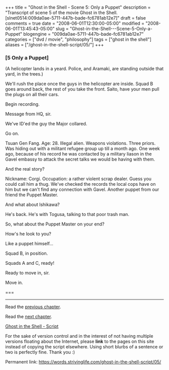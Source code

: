 +++
title = "Ghost in the Shell - Scene 5: Only a Puppet"
description = "Transcript of scene 5 of the movie Ghost in the Shell. [slnet0514:009da0ae-5711-447b-bade-fc6781ab12e7]"
draft = false
comments = true
date = "2008-06-01T12:30:00-05:00"
modified = "2008-06-01T13:45:43-05:00"
slug = "Ghost-in-the-Shell---Scene-5-Only-a-Puppet"
blogengine = "009da0ae-5711-447b-bade-fc6781ab12e7"
categories = ["dvd / movie", "philosophy"]
tags = ["ghost in the shell"]
aliases = ["/ghost-in-the-shell-script/05/"]
+++

<h3>[5 Only a Puppet]</h3>
<p>
(A helicopter lands in a yeard. Police, and Aramaki, are standing outside that yard, in the trees.) 
</p>
<p>
We&#39;ll rush the place once the guys in the helicopter are inside. Squad B goes around back, the rest of you take the front. Saito, have your men pull the plugs on all their cars. 
</p>
<p>
Begin recording. 
</p>
<p>
Message from HQ, sir. 
</p>
<p>
We&#39;ve ID&#39;ed the guy the Major collared. 
</p>
<p>
Go on. 
</p>
<p>
Tsuan Gen Fang. Age: 28. Illegal alien. Weapons violations. Three priors. Was hiding out with a militant refugee group up till a month ago. One week ago, because of his record he was contacted by a military liason in the Gavel embassy to attack the secret talks we would be having with them. 
</p>
<p>
And the real story? 
</p>
<p>
Nickname: Corgi. Occupation: a rather violent scrap dealer. Guess you could call him a thug. We&#39;ve checked the records the local cops have on him but we can&#39;t find any connection with Gavel. Another puppet from our friend the Puppet Master. 
</p>
<p>
And what about Ishikawa? 
</p>
<p>
He&#39;s back. He&#39;s with Togusa, talking to that poor trash man. 
</p>
<p>
So, what about the Puppet Master on your end? 
</p>
<p>
How&#39;s he look to you? 
</p>
<p>
Like a puppet himself... 
</p>
<p>
Squad B, in position. 
</p>
<p>
Squads A and C, ready! 
</p>
<p>
Ready to move in, sir. 
</p>
<p>
Move in. 
</p>
<p>
=== 
</p>
<hr />
<p>
Read the <a href="/ghost-in-the-shell-script/04/">previous chapter</a>. 
</p>
<p>
Read the <a href="/ghost-in-the-shell-script/06/">next chapter</a>. 
</p>
<p>
<a href="/ghost-in-the-shell-script/">Ghost in the Shell - Script</a> 
</p>
<div class="tip">
<p>
For the sake of version control and in the interest of not having multiple versions floating about the Internet, please <strong>link</strong> to the pages on this site instead of copying the script elsewhere. Using short blurbs of a sentence or two is perfectly fine. Thank you :) 
</p>
<p>
Permanent link: <a href="/ghost-in-the-shell-script/05/">https://words.strivinglife.com/ghost-in-the-shell-script/05/</a> 
</p>
</div>

